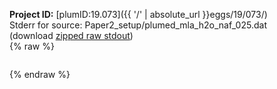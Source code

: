 **Project ID:** [plumID:19.073]({{ '/' | absolute_url }}eggs/19/073/)  
Stderr for source:  Paper2_setup/plumed_mla_h2o_naf_025.dat   
(download [zipped raw stdout](plumed_mla_h2o_naf_025.dat.plumed_master.stdout.txt.zip))  
{% raw %}
<pre>
</pre>
{% endraw %}
